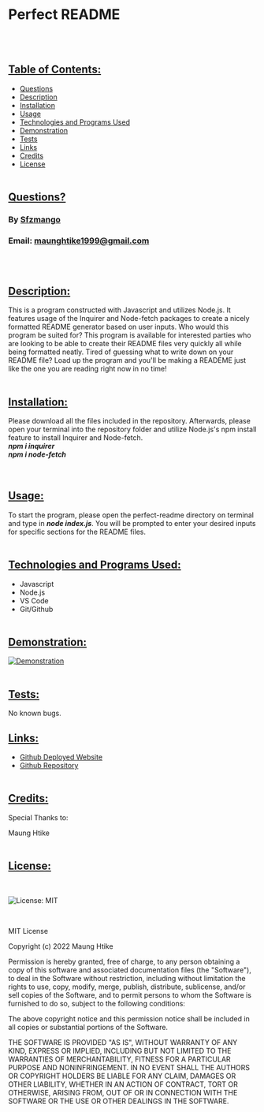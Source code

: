 # Perfect README
<br><br>

## <ins> Table of Contents: </ins>

- [Questions](#-questions-)
- [Description](#-description-)
- [Installation](#-installation-)
- [Usage](#-usage-)
- [Technologies and Programs Used](#-technologies-and-programs-used-)
- [Demonstration](#-demonstration-)
- [Tests](#-tests-)
- [Links](#-links-)
- [Credits](#-credits-)
- [License](#-license-)
<br><br>  

## <ins> Questions? </ins>

### By [Sfzmango](https://github.com/Sfzmango)
### Email: maunghtike1999@gmail.com
<br><br>

## <ins> Description: </ins>
        
This is a program constructed with Javascript and utilizes Node.js. It features usage of the Inquirer and Node-fetch packages to create a nicely formatted README generator based on user inputs. Who would this program be suited for? This program is available for interested parties who are looking to be able to create their README files very quickly all while being formatted neatly. Tired of guessing what to write down on your README file? Load up the program and you'll be making a READEME just like the one you are reading right now in no time!
<br><br>      

## <ins> Installation: </ins>
        
Please download all the files included in the repository. Afterwards, please open your terminal into the repository folder and utilize Node.js's npm install feature to install Inquirer and Node-fetch.<br>***npm i inquirer***<br>***npm i node-fetch***<br>
<br><br>

## <ins> Usage: </ins>
        
To start the program, please open the perfect-readme directory on terminal and type in ***node index.js***. You will be prompted to enter your desired inputs for specific sections for the README files.
<br><br>    

## <ins> Technologies and Programs Used: </ins>
        
- Javascript<br>
- Node.js<br>
- VS Code<br>
- Git/Github
<br><br> 
        
## <ins> Demonstration: </ins>
        
[![Demonstration](https://iconape.com/wp-content/png_logo_vector/youtube-2017-icon-logo.png)](https://www.youtube.com/watch?v=wdvBjOSEkjE)
<br><br>   

## <ins> Tests: </ins>

No known bugs.

## <ins> Links: </ins>
        
- [Github Deployed Website](https://sfzmango.github.io/perfect-readme/)
- [Github Repository](https://github.com/Sfzmango/perfect-readme)
<br><br>     

## <ins> Credits: </ins>

Special Thanks to: 

Maung Htike
<br><br>

## <ins> License: </ins>
        
<br>

![License: MIT](https://img.shields.io/badge/License-MIT-yellow.svg)

<br>


MIT License

Copyright (c) 2022 Maung Htike

Permission is hereby granted, free of charge, to any person obtaining a copy
of this software and associated documentation files (the "Software"), to deal
in the Software without restriction, including without limitation the rights
to use, copy, modify, merge, publish, distribute, sublicense, and/or sell
copies of the Software, and to permit persons to whom the Software is
furnished to do so, subject to the following conditions:

The above copyright notice and this permission notice shall be included in all
copies or substantial portions of the Software.

THE SOFTWARE IS PROVIDED "AS IS", WITHOUT WARRANTY OF ANY KIND, EXPRESS OR
IMPLIED, INCLUDING BUT NOT LIMITED TO THE WARRANTIES OF MERCHANTABILITY,
FITNESS FOR A PARTICULAR PURPOSE AND NONINFRINGEMENT. IN NO EVENT SHALL THE
AUTHORS OR COPYRIGHT HOLDERS BE LIABLE FOR ANY CLAIM, DAMAGES OR OTHER
LIABILITY, WHETHER IN AN ACTION OF CONTRACT, TORT OR OTHERWISE, ARISING FROM,
OUT OF OR IN CONNECTION WITH THE SOFTWARE OR THE USE OR OTHER DEALINGS IN THE
SOFTWARE.


